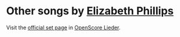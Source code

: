 
# Other songs by [Elizabeth Phillips](..)

Visit the [official set page] in [OpenScore Lieder].

[official set page]: https://musescore.com/openscore-lieder-corpus/sets/5107096
[OpenScore Lieder]: https://musescore.com/openscore-lieder-corpus
